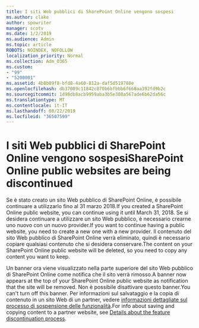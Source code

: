 ```yaml
---
title: I siti Web pubblici di SharePoint Online vengono sospesi
ms.author: clake
author: spowriter
manager: scotv
ms.date: 1/2/2019
ms.audience: Admin
ms.topic: article
ROBOTS: NOINDEX, NOFOLLOW
localization_priority: Normal
ms.collection: Adm_O365
ms.custom:
- "99"
- "5200001"
ms.assetid: 4b8b89f8-bfd8-4a60-812a-daf5d519788e
ms.openlocfilehash: db37089c11842c070b6bfbbb6f668aa392fd9b2c
ms.sourcegitcommit: 1d98db8acb9959aba3b5e308a567ade6b62da56c
ms.translationtype: MT
ms.contentlocale: it-IT
ms.lasthandoff: 08/22/2019
ms.locfileid: "36507599"
---
```

# <a name="sharepoint-online-public-websites-are-being-discontinued"></a><span data-ttu-id="99f4c-102">I siti Web pubblici di SharePoint Online vengono sospesi</span><span class="sxs-lookup"><span data-stu-id="99f4c-102">SharePoint Online public websites are being discontinued</span></span>

<span data-ttu-id="99f4c-103">Se è stato creato un sito Web pubblico di SharePoint Online, è possibile continuare a utilizzarlo fino al 31 marzo 2018.</span><span class="sxs-lookup"><span data-stu-id="99f4c-103">If you created a SharePoint Online public website, you can continue using it until March 31, 2018.</span></span> <span data-ttu-id="99f4c-104">Se si desidera continuare a utilizzare un sito Web pubblico, è necessario crearne uno nuovo con un nuovo provider.</span><span class="sxs-lookup"><span data-stu-id="99f4c-104">If you want to continue having a public website, you need to create a new one with a new provider.</span></span> <span data-ttu-id="99f4c-105">Il contenuto del sito Web pubblico di SharePoint Online verrà eliminato, quindi è necessario copiare qualsiasi contenuto che si desidera conservare.</span><span class="sxs-lookup"><span data-stu-id="99f4c-105">The content on your SharePoint Online public website will be deleted, so you need to copy any content you want to keep.</span></span>
  
<span data-ttu-id="99f4c-106">Un banner ora viene visualizzato nella parte superiore del sito Web pubblico di SharePoint Online come notifica che il sito verrà rimosso.</span><span class="sxs-lookup"><span data-stu-id="99f4c-106">A banner now appears at the top of your SharePoint Online public website as notification that the site will be removed.</span></span> <span data-ttu-id="99f4c-107">Non è possibile disattivare questo banner.</span><span class="sxs-lookup"><span data-stu-id="99f4c-107">You can't turn off this banner.</span></span> <span data-ttu-id="99f4c-108">Per informazioni sul salvataggio e la copia di contenuto in un sito Web di un partner, vedere [informazioni dettagliate sul processo di sospensione delle funzionalità](https://go.microsoft.com/fwlink/?linkid=866980).</span><span class="sxs-lookup"><span data-stu-id="99f4c-108">For info about saving and copying content to a partner website, see [Details about the feature discontinuation process](https://go.microsoft.com/fwlink/?linkid=866980).</span></span>
  